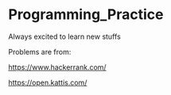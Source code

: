 # Programming_Practice

Always excited to learn new stuffs

Problems are from:

https://www.hackerrank.com/

https://open.kattis.com/
